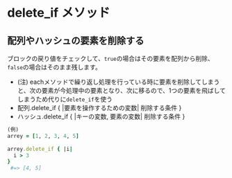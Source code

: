 # delete_if メソッド
## 配列やハッシュの要素を削除する
ブロックの戻り値をチェックして、`true`の場合はその要素を配列から削除、`false`の場合はそのまま残します。
  
- (注) eachメソッドで繰り返し処理を行っている時に要素を削除してしまうと、次の要素が今処理中の要素となり、次に移るので、1つの要素を飛ばしてしまうため代りに`delete_if`を使う
- 配列.delete_if { |要素を操作するための変数| 削除する条件 }
- ハッシュ.delete_if { |キーの変数, 要素の変数| 削除する条件 }
```ruby
(例)
arrey = [1, 2, 3, 4, 5]
  
arrey.delete_if { |i|
  i > 3
}
 #=> [4, 5]
```
  
